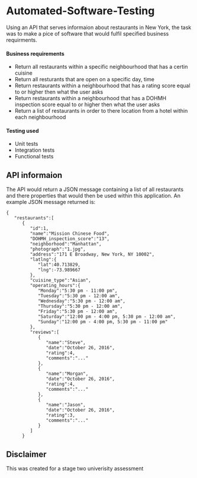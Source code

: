 # Automated-Software-Testing

Using an API that serves informaion about restaurants in New York, the task was to make a pice of software that would fulfil specified business requirments.

#### Business requirements
* Return all restaurants within a specific neighbourhood that has a certin cuisine
* Return all resturants that are open on a specific day, time
* Return restaurants within a neighbourhood that has a rating score equal to or higher then what the user asks 
* Return restaurants within a neighbourhood that has a DOHMH inspection score equal to or higher then what the user asks
* Return a list of restaurants in order to there location from a hotel within each neighbourhood

#### Testing used
* Unit tests
* Integration tests
* Functional tests

## API informaion
The API would return a JSON message containing a list of all restaurants and there properties that would then be used within this application. An example JSON message returned is:

```
{
   "restaurants":[
      {
         "id":1,
         "name":"Mission Chinese Food",
         "DOHMH_inspection_score":"13",
         "neighborhood":"Manhattan",
         "photograph":"1.jpg",
         "address":"171 E Broadway, New York, NY 10002",
         "latlng":{
            "lat":40.713829,
            "lng":-73.989667
         },
         "cuisine_type":"Asian",
         "operating_hours":{
            "Monday":"5:30 pm - 11:00 pm",
            "Tuesday":"5:30 pm - 12:00 am",
            "Wednesday":"5:30 pm - 12:00 am",
            "Thursday":"5:30 pm - 12:00 am",
            "Friday":"5:30 pm - 12:00 am",
            "Saturday":"12:00 pm - 4:00 pm, 5:30 pm - 12:00 am",
            "Sunday":"12:00 pm - 4:00 pm, 5:30 pm - 11:00 pm"
         },
         "reviews":[
            {
               "name":"Steve",
               "date":"October 26, 2016",
               "rating":4,
               "comments":"..."
            },
            {
               "name":"Morgan",
               "date":"October 26, 2016",
               "rating":4,
               "comments":"..."
            },
            {
               "name":"Jason",
               "date":"October 26, 2016",
               "rating":3,
               "comments":"..."
            }
         ]
      }
 ```

## Disclaimer 
This was created for a stage two univerisity assessment
